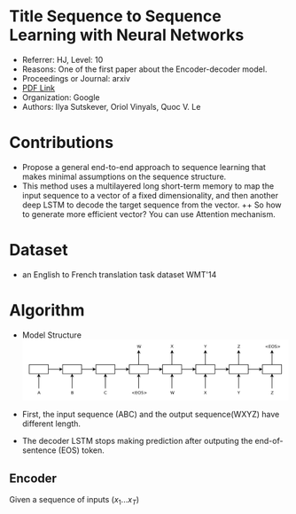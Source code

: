 # Title Sequence to Sequence Learning with Neural Networks
+ Referrer: HJ, Level: 10
+ Reasons: One of the first paper about the Encoder-decoder model.
+ Proceedings or Journal: arxiv
+ [PDF Link](https://arxiv.org/pdf/1409.3215.pdf)  
+ Organization: Google
+ Authors: Ilya Sutskever, Oriol Vinyals, Quoc V. Le

# Contributions
+ Propose a general end-to-end approach to sequence learning that makes minimal assumptions on the sequence structure.
+ This method uses a multilayered long short-term memory to map the input sequence to a vector of a fixed dimensionality, and then another deep LSTM to decode the target sequence from the vector.
++ So how to generate more efficient vector? You can use Attention mechanism.


# Dataset
 + an English to French translation task dataset WMT'14
 
 
# Algorithm
+ Model Structure
![Encoder-decoder structure](../Images/Encoder-decoder.png)
   
+ First, the input sequence (ABC) and the output sequence(WXYZ) have different length.
+ The decoder LSTM stops making prediction after outputing the end-of-sentence (EOS) token.

## Encoder
Given a sequence of inputs $(x_1 ... x_T)$
